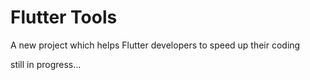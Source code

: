 # Flutter Tools

A new project which helps Flutter developers to speed up their coding 

still in progress...


